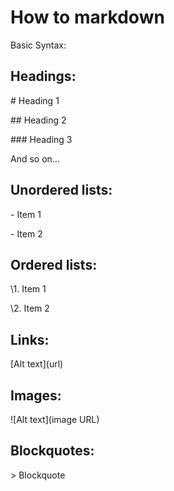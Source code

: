 # How to markdown

Basic Syntax:

## Headings:
\# Heading 1

\## Heading 2

\### Heading 3

And so on...

## Unordered lists:
\- Item 1

\- Item 2

## Ordered lists:
\1. Item 1

\2. Item 2

## Links:
\[Alt text](url)

## Images:
\![Alt text](image URL)

## Blockquotes:
\> Blockquote
